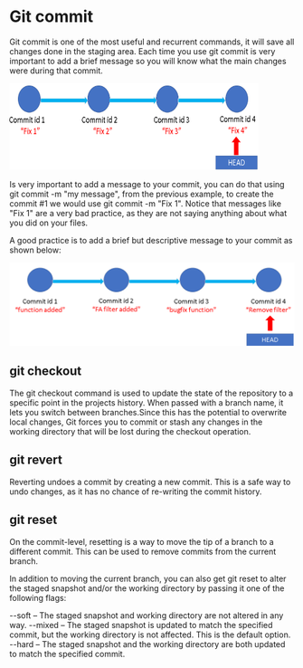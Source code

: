 # Git commit

Git commit is one of the most useful and recurrent commands, it will save all changes done in the staging area.
Each time you use git commit is very important to add a brief message so you will know what the main changes were during that commit.






<img src="https://github.com/horaciosolis1991/Git-class-material/blob/main/res/git-commit-bad-practice.png" width="440" height="153">

Is very important to add a message to your commit, you can do that using git commit -m "my message", from the previous example, to create the commit #1 we
would use git commit -m "Fix 1". Notice that messages like "Fix 1" are a very bad practice, as they are not saying anything about what you did on your files.

A good practice is to add a brief but descriptive message to your commit as shown below:


![alt text](https://github.com/horaciosolis1991/Git-class-material/blob/main/res/git-commit-good-practice.png?raw=true)

## git checkout

The git checkout command is used to update the state of the repository to a specific point in the projects history. When passed with a branch name, 
it lets you switch between branches.Since this has the potential to overwrite local changes, Git forces you to commit or stash any changes in the 
working directory that will be lost during the checkout operation.


## git revert

Reverting undoes a commit by creating a new commit. This is a safe way to undo changes, as it has no chance of re-writing the commit history.

## git reset

On the commit-level, resetting is a way to move the tip of a branch to a different commit. This can be used to remove commits from the current branch.

In addition to moving the current branch, you can also get git reset to alter the staged snapshot and/or the working directory by passing it one of the following flags:

--soft – The staged snapshot and working directory are not altered in any way.
--mixed – The staged snapshot is updated to match the specified commit, but the working directory is not affected. This is the default option.
--hard – The staged snapshot and the working directory are both updated to match the specified commit.